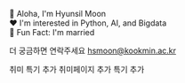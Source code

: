 🤟 Aloha, I'm Hyunsil Moon  
❤️ I'm interested in Python, AI, and Bigdata  
🫢 Fun Fact: I'm married  

더 궁금하면 연락주세요 hsmoon@kookmin.ac.kr

취미 특기 추가
취미페이지 추가
특기 추가